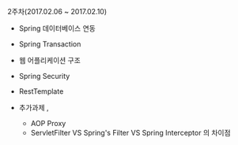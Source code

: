 2주차(2017.02.06 ~ 2017.02.10)

* Spring 데이터베이스 연동
* Spring Transaction
* 웹 어플리케이션 구조
* Spring Security
* RestTemplate

* 추가과제 , 
    * AOP Proxy
    * ServletFilter VS Spring's Filter VS Spring Interceptor 의 차이점
